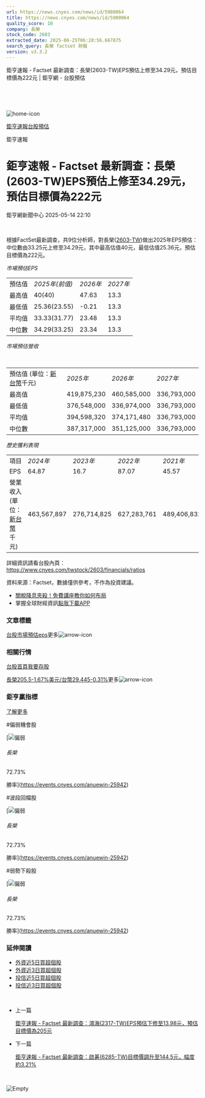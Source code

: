```yaml
---
url: https://news.cnyes.com/news/id/5980064
title: https://news.cnyes.com/news/id/5980064
quality_score: 10
company: 長榮
stock_code: 2603
extracted_date: 2025-06-25T06:28:56.667875
search_query: 長榮 factset 財報
version: v3.3.2
---
```


鉅亨速報 - Factset 最新調查：長榮(2603-TW)EPS預估上修至34.29元，預估目標價為222元 | 鉅亨網 - 台股預估

‌

‌

![home-icon](/assets/icons/breadCrumb/symbol-icon-home.svg)

[鉅亨速報](/news/cat/anue_live)[台股預估](/news/cat/tw_forecast)

鉅亨速報

# 鉅亨速報 - Factset 最新調查：長榮(2603-TW)EPS預估上修至34.29元，預估目標價為222元

鉅亨網新聞中心 2025-05-14 22:10

‌

根據FactSet最新調查，共9位分析師，對長榮([2603-TW](https://www.cnyes.com/twstock/2603))做出2025年EPS預估：中位數由33.25元上修至34.29元，其中最高估值40元，最低估值25.36元，預估目標價為222元。

*市場預估EPS*

|  |  |  |  |
| --- | --- | --- | --- |
| 預估值 | *2025年(前值)* | *2026年* | *2027年* |
| 最高值 | 40(40) | 47.63 | 13.3 |
| 最低值 | 25.36(23.55) | -0.21 | 13.3 |
| 平均值 | 33.33(31.77) | 23.48 | 13.3 |
| 中位數 | 34.29(33.25) | 23.34 | 13.3 |

*市場預估營收*

‌

|  |  |  |  |
| --- | --- | --- | --- |
| 預估值 (單位：[新台幣](https://invest.cnyes.com/forex/detail/usdtwd)千元) | *2025年* | *2026年* | *2027年* |
| 最高值 | 419,875,230 | 460,585,000 | 336,793,000 |
| 最低值 | 376,548,000 | 336,974,000 | 336,793,000 |
| 平均值 | 394,598,320 | 374,171,480 | 336,793,000 |
| 中位數 | 387,317,000 | 351,125,000 | 336,793,000 |

*歷史獲利表現*

|  |  |  |  |  |
| --- | --- | --- | --- | --- |
| 項目 | *2024年* | *2023年* | *2022年* | *2021年* |
| EPS | 64.87 | 16.7 | 87.07 | 45.57 |
| 營業收入 (單位：[新台幣](https://invest.cnyes.com/forex/detail/usdtwd)千元) | 463,567,897 | 276,714,825 | 627,283,761 | 489,406,832 |

詳細資訊請看台股內頁：  
<https://www.cnyes.com/twstock/2603/financials/ratios>

資料來源：Factset，數據僅供參考，不作為投資建議。

* [關稅降息夾殺！免費講座教你如何布局](https://www.rsc.com.tw/Cnyes_RSC/SeminarBooking2025InvestmentOutlook.aspx?utm_source=anue&utm_medium=usstocks_end)
* 掌握全球財經資訊[點我下載APP](http://www.cnyes.com/app/?utm_source=mweb&utm_medium=HamMenuBanner&utm_campaign=fixed&utm_content=entr)

### 文章標籤

[台股](https://news.cnyes.com/tag/台股 "台股")[市場預估](https://news.cnyes.com/tag/市場預估 "市場預估")[eps](https://news.cnyes.com/tag/eps "eps")更多![arrow-icon](/assets/icons/arrows/arrow-down.svg)

### 相關行情

[台股首頁](https://www.cnyes.com/twstock)[我要存股](https://supr.link/8OHaU)

[長榮205.5-1.67%](https://www.cnyes.com/twstock/2603)[美元/台幣29.445-0.31%](https://invest.cnyes.com/forex/detail/USDTWD)更多![arrow-icon](/assets/icons/arrows/arrow-down.svg)

### 鉅亨贏指標

[了解更多](https://events.cnyes.com/anuewin-25942)

#偏弱機會股

[![偏弱](/assets/icons/win-indicator/short.svg)

###### 長榮

72.73%

勝率](https://events.cnyes.com/anuewin-25942)

#波段回檔股

[![偏弱](/assets/icons/win-indicator/short.svg)

###### 長榮

72.73%

勝率](https://events.cnyes.com/anuewin-25942)

#弱勢下殺股

[![偏弱](/assets/icons/win-indicator/short.svg)

###### 長榮

72.73%

勝率](https://events.cnyes.com/anuewin-25942)

### 延伸閱讀

* [外資近5日買超個股](/news/id/5978470)
* [外資近3日買超個股](/news/id/5978468)
* [投信近5日買超個股](/news/id/5978466)
* [投信近3日買超個股](/news/id/5978462)

‌

* 上一篇

  [鉅亨速報 - Factset 最新調查：鴻海(2317-TW)EPS預估下修至13.98元，預估目標價為205元](/news/id/5980268)
* 下一篇

  [鉅亨速報 - Factset 最新調查：啟碁(6285-TW)目標價調升至144.5元，幅度約3.21%](/news/id/5979951)

‌

![Empty](/assets/icons/skeleton/empty-image.svg)

‌